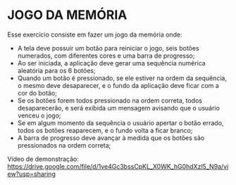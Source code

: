 # JOGO DA MEMÓRIA

Esse exercício consiste em fazer um jogo da memória onde:
- A tela deve possuir um botão para reiniciar o jogo, seis botões numerados, com diferentes cores e uma barra de progresso;
- Ao ser iniciada, a aplicação deve gerar uma sequência numérica aleatória para os 6 botões;
- Quando um botão é pressionado, se ele estiver na ordem da sequência, o mesmo deve desaparecer, e o fundo da aplicação deve ficar com a cor do botão;
- Se os botões forem todos pressionado na ordem correta, todos desaparecerão, e será exibida um mensagem avisando que o usuário venceu o jogo;
- Se em algum momento da sequência o usuário apertar o botão errado, todos os botões reaparecem, e o fundo volta a ficar branco;
- A barra de progresso deve avançar à medida que os botões são pressionados na ordem correta;

Vídeo de demonstração: https://drive.google.com/file/d/1ve4Gc3bssCpKL_X0WK_hG0hdXzl5_N9a/view?usp=sharing
